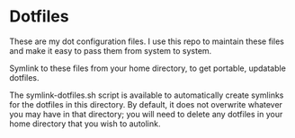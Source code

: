 # Dotfiles

These are my dot configuration files.  I use this repo to maintain these files and make it easy to pass them from system to system.

Symlink to these files from your home directory, to get portable, updatable dotfiles.

The symlink-dotfiles.sh script is available to automatically create symlinks for the dotfiles in this directory.  By default, it does not overwrite whatever you may have in that directory; you will need to delete any dotfiles in your home directory that you wish to autolink.
